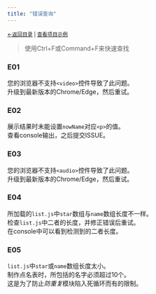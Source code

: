 ```yaml
---
title: "错误查询"
---
```

<small><a href="../">←返回目录</a> | <a href="https://kdxhub.github.io/random_name_picker/">查看项目示例</a></small><br>

> 使用Ctrl+F或Command+F来快速查找

### E01
您的浏览器不支持`<video>`控件导致了此问题。<br>
升级到最新版本的Chrome/Edge，然后重试。

### E02
展示结果时未能设置`nowName`对应`<p>`的值。<br>
查看console输出，之后提交ISSUE。

### E03
您的浏览器不支持`<audio>`控件导致了此问题。<br>
升级到最新版本的Chrome/Edge，然后重试。

### E04
所加载的`list.js`中`star`数组与`name`数组长度不一样。<br>
检查`list.js`中二者的长度，并修正错误后重试。<br>
在console中可以看到检测到的二者长度。

### E05
`list.js`中`star`或`name`数组长度太小。<br>
制作点名表时，所包括的名字必须超过10个。<br>
这是为了防止*防重复*模块陷入死循环而有的限制。<br>